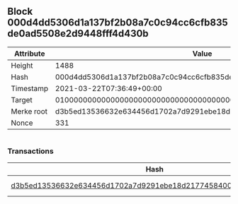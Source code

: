## Block 000d4dd5306d1a137bf2b08a7c0c94cc6cfb835de0ad5508e2d9448fff4d430b

Attribute | Value
--- | ---
Height | 1488
Hash | 000d4dd5306d1a137bf2b08a7c0c94cc6cfb835de0ad5508e2d9448fff4d430b
Timestamp | 2021-03-22T07:36:49+00:00
Target | 0100000000000000000000000000000000000000000000000000000000000000
Merke root | d3b5ed13536632e634456d1702a7d9291ebe18d2177458400b02e9a0cd82b582
Nonce | 331

```

```

### Transactions

Hash | Amount
--- | ---
[d3b5ed13536632e634456d1702a7d9291ebe18d2177458400b02e9a0cd82b582](d3b5ed13536632e634456d1702a7d9291ebe18d2177458400b02e9a0cd82b582.md) | 10.00000000 SKEPTI 
